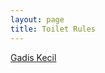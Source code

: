 ```yaml
---
layout: page
title: Toilet Rules
---
```


<div class="htl">
  <a href="/gadiskecil-toiletrules">
Gadis Kecil
  </a>
</div>
